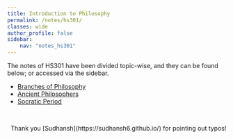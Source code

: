 ```yaml
---
title: Introduction to Philosophy
permalink: /notes/hs301/
classes: wide
author_profile: false
sidebar:
    nav: "notes_hs301"
---
```


The notes of HS301 have been divided topic-wise, and they can be found below; or accessed via the sidebar.

- [Branches of Philosophy](/notes/hs301/intro-to-phil)
- [Ancient Philosophers](/notes/hs301/anc-phil)
- [Socratic Period](/notes/hs301/socr-per)

&nbsp;

<div style="text-align: right;">
    Thank you [Sudhansh](https://sudhansh6.github.io/) for pointing out typos!
</div>